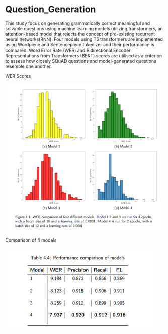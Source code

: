 # Question_Generation
This study focus on generating grammatically correct,meaningful and solvable questions using
machine learning models utilizing transformers, an attention-based model that rejects the
concept of pre-existing recurrent neural networks(RNN). Four models using T5 transformers are
implemented using Wordpiece and Sentencepiece tokenizer and their performance is compared.
Word Error Rate (WER) and Bidirectional Encoder Representations from Transformers (BERT)
scores are utilised as a criterion to assess how closely SQuAD questions and model-generated
questions resemble one another.

WER Scores

![alt text](https://github.com/Narayanan-ramesh/Question_Generation/blob/main/Images/WER.PNG?raw=true)


Comparison of 4 models


![alt text](https://github.com/Narayanan-ramesh/Question_Generation/blob/main/Images/Scores.PNG?raw=true)
